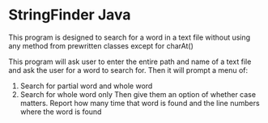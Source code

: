 # StringFinder Java

This program is designed to search for a word in a text file without using any method from prewritten classes
except for charAt()

This program will ask user to enter the entire path and name of a text file
and ask the user for a word to search for.
Then it will prompt a menu of:
1. Search for partial word and whole word
2. Search for whole word only
Then give them an option of whether case matters.
Report how many time that word is found 
and the line numbers where the word is found
 
